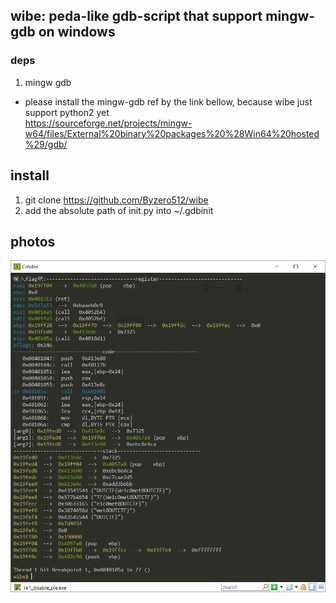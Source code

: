 ## wibe: peda-like gdb-script that support mingw-gdb on windows

### deps
1. mingw gdb
+ please install the mingw-gdb ref by the link bellow, because wibe just support python2 yet<br>
https://sourceforge.net/projects/mingw-w64/files/External%20binary%20packages%20%28Win64%20hosted%29/gdb/

## install
1. git clone https://github.com/Byzero512/wibe
2. add the absolute path of init.py into ~/.gdbinit


## photos
![enter description here](./img/screen.png)
